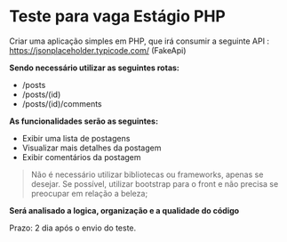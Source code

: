 # Teste para vaga Estágio PHP

Criar uma aplicação simples em PHP, que irá consumir a seguinte API : https://jsonplaceholder.typicode.com/ (FakeApi)

**Sendo necessário utilizar as seguintes rotas:**

- /posts
- /posts/(id)
- /posts/(id)/comments

**As funcionalidades serão as seguintes:**

- Exibir uma lista de postagens
- Visualizar mais detalhes da postagem
- Exibir comentários da postagem

> Não é necessário utilizar bibliotecas ou frameworks, apenas se desejar.
> Se possível, utilizar bootstrap para o front e não precisa se preocupar em relação a beleza;

**Será analisado a logica, organização e a qualidade do código**

Prazo: 2 dia após o envio do teste.

